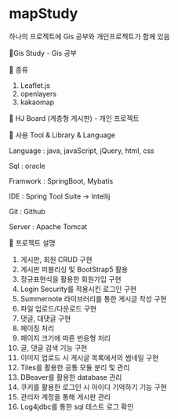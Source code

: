 # mapStudy
하나의 프로젝트에 Gis 공부와 개인프로젝트가 함께 있음

🔶Gis Study - Gis 공부

🔷 종류
1. Leaflet.js
2. openlayers
3. kakaomap




🔶 HJ Board (계층형 게시판) - 개인 프로젝트

🔷 사용 Tool & Library & Language

Language : java, javaScript, jQuery, html, css

Sql : oracle

Framwork : SpringBoot, Mybatis

IDE : Spring Tool Suite -> Intellij

Git : Github

Server : Apache Tomcat

🔷 프로젝트 설명
1. 게시판, 회원 CRUD 구현
2. 게시판 퍼블리싱 및 BootStrap5 활용
3. 정규표현식을 활용한 회원가입 구현
4. Login Security를 적용시킨 로그인 구현
5. Summernote 라이브러리를 통한 게시글 작성 구현
6. 파일 업로드/다운로드 구현
7. 댓글, 대댓글 구현
8. 페이징 처리
9. 페이지 크기에 따른 반응형 처리
10. 글, 댓글 검색 기능 구현
11. 이미지 업로드 시 게시글 목록에서의 썸네일 구현
12. Tiles를 활용한 공통 모듈 분리 및 관리
13. DBeaver를 활용한 database 관리
14. 쿠키를 활용한 로그인 시 아이디 기억하기 기능 구현
15. 관리자 계정을 통해 게시판 관리
16. Log4jdbc를 통한 sql 테스트 로그 확인
